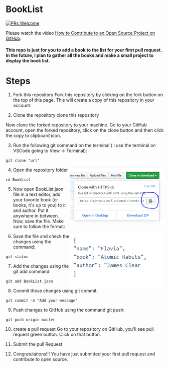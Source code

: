 # BookList
[![PRs Welcome](https://img.shields.io/badge/PRs-welcome-brightgreen.svg?style=flat-square)](http://makeapullrequest.com)

Please watch the video [How to Contribute to an Open Source Project on GitHub](https://egghead.io/courses/how-to-contribute-to-an-open-source-project-on-github).

#### This repo is just for you to add a book to the list for your first pull request. In the future, I plan to gather all the books and make a small project to display the book list.

# Steps
1. Fork this repository
Fork this repository by clicking on the fork button on the top of this page. This will create a copy of this repository in your account.

2. Clone the repository
clone this repository

Now clone the forked repository to your machine. Go to your GitHub account, open the forked repository, click on the clone button and then click the copy to clipboard icon.

3. Run the following git command on the terminal ( I use the terminal on VSCode going to View -> Terminal):

```
git clone "url"
```
<img align="right" width="300" src="img/Clone.PNG" alt="clone this repository" />

4. Open the repository folder
```
cd BookList
```
5. Now open BookList.json file in a text editor, add your favorite book (or books, it's up to you) to it and author. Put it anywhere in between. Now, save the file.
Make sure to follow the format:
<img align="right" width="300" src="img/json.PNG" alt="json format" />

6. Save the file and check the changes using the command:
```
git status
```
7. Add the changes using the git add command:
```
git add BookList.json
```
8. Commit those changes using git commit:
```
git commit -m "Add your message"
```
9. Push changes to GitHub using the command git push:
```
git push origin master
```
10. create a pull request
Go to your repository on GitHub, you'll see pull request green button. Click on that button.

11. Submit the pull Request

12. Congratulations!!! You have just submitted your first pull request and contribute to open source.
